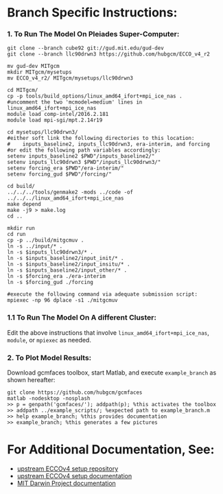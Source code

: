 
# Branch Specific Instructions:

### 1. To Run The Model On Pleiades Super-Computer:

~~~~
git clone --branch cube92 git://gud.mit.edu/gud-dev
git clone --branch llc90drwn3 https://github.com/hubgcm/ECCO_v4_r2

mv gud-dev MITgcm
mkdir MITgcm/mysetups
mv ECCO_v4_r2/ MITgcm/mysetups/llc90drwn3

cd MITgcm/
cp -p tools/build_options/linux_amd64_ifort+mpi_ice_nas .
#uncomment the two 'mcmodel=medium' lines in linux_amd64_ifort+mpi_ice_nas
module load comp-intel/2016.2.181
module load mpi-sgi/mpt.2.14r19

cd mysetups/llc90drwn3/
#either soft link the following directories to this location: 
#    inputs_baseline2, inputs_llc90drwn3, era-interim, and forcing
#or edit the following path variables accordingly:
setenv inputs_baseline2 $PWD"/inputs_baseline2/"
setenv inputs_llc90drwn3 $PWD"/inputs_llc90drwn3/"
setenv forcing_era $PWD"/era-interim/"
setenv forcing_gud $PWD"/forcing/"

cd build/
../../../tools/genmake2 -mods ../code -of ../../../linux_amd64_ifort+mpi_ice_nas
make depend
make -j9 > make.log
cd ..

mkdir run
cd run
cp -p ../build/mitgcmuv .
ln -s ../input/* .
ln -s $inputs_llc90drwn3/* .
ln -s $inputs_baseline2/input_init/* .
ln -s $inputs_baseline2/input_insitu/* .
ln -s $inputs_baseline2/input_other/* .
ln -s $forcing_era ./era-interim
ln -s $forcing_gud ./forcing

#execute the following command via adequate submission script:
mpiexec -np 96 dplace -s1 ./mitgcmuv
~~~~

### 1.1 To Run The Model On A different Cluster:

Edit the above instructions that involve `linux_amd64_ifort+mpi_ice_nas`, `module`, or `mpiexec` as needed.

### 2. To Plot Model Results:

Download gcmfaces toolbox, start Matlab, and execute `example_branch` as shown hereafter:

~~~~
git clone https://github.com/hubgcm/gcmfaces
matlab -nodesktop -nosplash
>> p = genpath('gcmfaces/'); addpath(p); %this activates the toolbox
>> addpath ../example_scripts/; %expected path to example_branch.m
>> help example_branch; %this provides documentation
>> example_branch; %this generates a few pictures
~~~~

# For Additional Documentation, See:

* [upstream ECCOv4 setup repository](https://github.com/gaelforget/ECCO_v4_r2/ "ECCO_v4_r2/")
* [upstream ECCOv4 setup documentation](https://eccov4.readthedocs.io/en/latest/ "eccov4.readthedocs.io")
* [MIT Darwin Project documentation](http://darwinproject.mit.edu/research/ "darwinproject.mit.edu")

